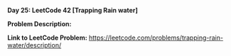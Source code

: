 **Day 25: LeetCode 42 [Trapping Rain water]**

**Problem Description:**


**Link to LeetCode Problem:**
https://leetcode.com/problems/trapping-rain-water/description/